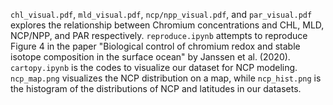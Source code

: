 `chl_visual.pdf`, `mld_visual.pdf`, `ncp/npp_visual.pdf`, and `par_visual.pdf` explores the relationship between Chromium concentrations and CHL, MLD, NCP/NPP, and PAR respectively. `reproduce.ipynb` attempts to reproduce Figure 4 in the paper "Biological control of chromium redox and stable isotope composition in the surface ocean" by Janssen et al. (2020). `cartopy.ipynb` is the codes to visualize our dataset for NCP modeling. `ncp_map.png` visualizes the NCP distribution on a map, while `ncp_hist.png` is the histogram of the distributions of NCP and latitudes in our datasets.
